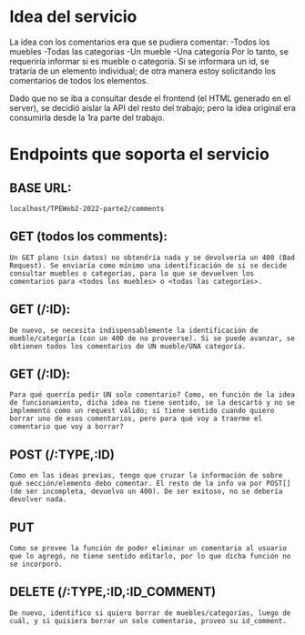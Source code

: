 # Idea del servicio
La idea con los comentarios era que se pudiera comentar:
-Todos los muebles
-Todas las categorías
-Un mueble
-Una categoría
Por lo tanto, se requeriría informar si es mueble o categoría. Si se informara un id, se trataría de un elemento individual; de otra manera estoy solicitando los comentarios de todos los elementos.

Dado que no se iba a consultar desde el frontend (el HTML generado en el server), se decidió aislar la API del resto del trabajo; pero la idea original era consumirla desde la 1ra parte del trabajo.
# Endpoints que soporta el servicio
## BASE URL:
    localhost/TPEWeb2-2022-parte2/comments
## GET (todos los comments): 
    Un GET plano (sin datos) no obtendría nada y se devolvería un 400 (Bad Request). Se enviaría como mínimo una identificación de si se decide consultar muebles o categorías, para lo que se devuelven los comentarios para <todos los muebles> o <todas las categorías>.
## GET (/:ID):
    De nuevo, se necesita indispensablemente la identificación de mueble/categoría (con un 400 de no proveerse). Si se puede avanzar, se obtienen todos los comentarios de UN mueble/UNA categoría.
## GET (/:ID):
    Para qué querría pedir UN solo comentario? Como, en función de la idea de funcionamiento, dicha idea no tiene sentido, se la descartó y no se implementó como un request válido; sí tiene sentido cuando quiero borrar uno de esos comentarios, pero para qué voy a traerme el comentario que voy a borrar?
## POST (/:TYPE,:ID)
    Como en las ideas previas, tengo que cruzar la información de sobre qué sección/elemento debo comentar. El resto de la info va por POST[] (de ser incompleta, devuelvo un 400). De ser exitoso, no se debería devolver nada.
## PUT
    Como se provee la función de poder eliminar un comentario al usuario que lo agregó, no tiene sentido editarlo, por lo que dicha función no se incorporó.
## DELETE (/:TYPE,:ID,:ID_COMMENT)
    De nuevo, identifico si quiero borrar de muebles/categorías, luego de cuál, y si quisiera borrar un solo comentario, proveo su id_comment. 